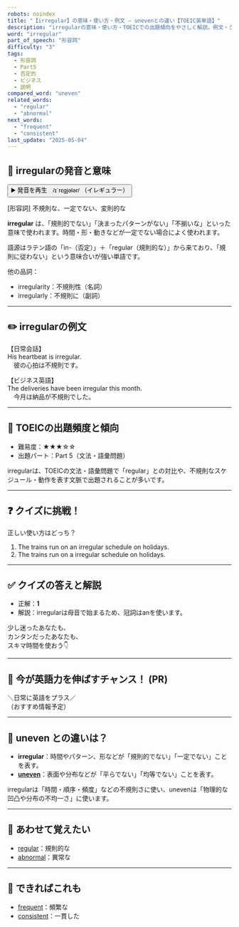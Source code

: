 ```yaml
---
robots: noindex
title: "【irregular】の意味・使い方・例文 ― unevenとの違い【TOEIC英単語】"
description: "irregularの意味・使い方・TOEICでの出題傾向をやさしく解説。例文・クイズ付きでunevenとの違いもわかりやすく学べます。"
word: "irregular"
part_of_speech: "形容詞"
difficulty: "3"
tags:
  - 形容詞
  - Part5
  - 否定的
  - ビジネス
  - 説明
compared_word: "uneven"
related_words:
  - "regular"
  - "abnormal"
next_words:
  - "frequent"
  - "consistent"
last_update: "2025-05-04"
---
```


## 🔰 irregularの発音と意味

<button class="play-audio" onclick="playTTS('irregular')">
  <span class="play-audio-main">
    ▶️ 発音を再生　/ɪˈrɛɡjələr/
  </span>
  <span class="play-audio-sub">
    （イレギュラー）
  </span>
</button>

[形容詞] 不規則な、一定でない、変則的な

**irregular** は、「規則的でない」「決まったパターンがない」「不揃いな」といった意味で使われます。時間・形・動きなどが一定でない場合によく使われます。

語源はラテン語の「in-（否定）」＋「regular（規則的な）」から来ており、「規則に従わない」という意味合いが強い単語です。

他の品詞：  
- irregularity：不規則性（名詞）
- irregularly：不規則に（副詞）

---

## ✏️ irregularの例文

【日常会話】  
His heartbeat is irregular.  
　彼の心拍は不規則です。

【ビジネス英語】  
The deliveries have been irregular this month.  
　今月は納品が不規則でした。

---

## 🎯 TOEICの出題頻度と傾向

- 難易度：★★★☆☆
- 出題パート：Part 5（文法・語彙問題）

irregularは、TOEICの文法・語彙問題で「regular」との対比や、不規則なスケジュール・動作を表す文脈で出題されることが多いです。

---

## ❓ クイズに挑戦！

正しい使い方はどっち？

1. The trains run on an irregular schedule on holidays.  
2. The trains run on a irregular schedule on holidays.

---

## ✅ クイズの答えと解説

- 正解：**1**
- 解説：irregularは母音で始まるため、冠詞はanを使います。

少し迷ったあなたも、  
カンタンだったあなたも、  
スキマ時間を使おう👇️

---

## 🚀 今が英語力を伸ばすチャンス！ (PR)

<div class="info-center">
＼日常に英語をプラス／<br>  
（おすすめ情報予定）
</div>

---

## 🤔  uneven との違いは？

- **irregular**：時間やパターン、形などが「規則的でない」「一定でない」ことを表す。
- **[uneven](/uneven)**：表面や分布などが「平らでない」「均等でない」ことを表す。

irregularは「時間・順序・頻度」などの不規則さに使い、unevenは「物理的な凹凸や分布の不均一さ」に使います。

---

## 🧩 あわせて覚えたい

- [regular](/regular)：規則的な
- [abnormal](/abnormal)：異常な

---

## 📖 できればこれも

- [frequent](/frequent)：頻繁な
- [consistent](/consistent)：一貫した

<!-- cvid: aid17_bid23 -->

